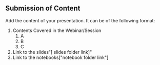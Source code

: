 ## Submission of Content

Add the content of your presentation. It can be of the following format:

1. Contents Covered in the Webinar/Session
   1. A
   2. B
   3. C
2. Link to the slides"[ slides folder link]"
3. Link to the notebooks["notebook folder link"]
